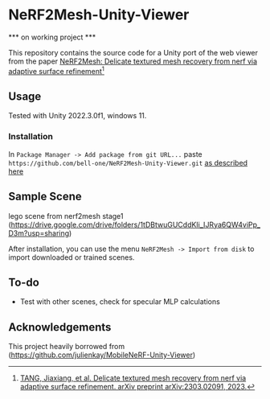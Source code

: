 # NeRF2Mesh-Unity-Viewer

*** on working project ***

This repository contains the source code for a Unity port of the web viewer from the paper [NeRF2Mesh: Delicate textured mesh recovery from nerf via adaptive surface refinement](https://github.com/ashawkey/nerf2mesh/)[^1]

## Usage
Tested with Unity 2022.3.0f1, windows 11.

### Installation

In `Package Manager -> Add package from git URL...` paste `https://github.com/bell-one/NeRF2Mesh-Unity-Viewer.git` [as described here](https://docs.unity3d.com/Manual/upm-ui-giturl)


## Sample Scene
lego scene from nerf2mesh stage1 (https://drive.google.com/drive/folders/1tDBtwuGUCddKIi_IJRya6QW4viPp_D3m?usp=sharing)

After installation, you can use the menu `NeRF2Mesh -> Import from disk` to import downloaded or trained scenes.

## To-do

- Test with other scenes, check for specular MLP calculations


## Acknowledgements

This project heavily borrowed from (https://github.com/julienkay/MobileNeRF-Unity-Viewer)

[^1]: [TANG, Jiaxiang, et al. Delicate textured mesh recovery from nerf via adaptive surface refinement. arXiv preprint arXiv:2303.02091, 2023.](https://https://github.com/ashawkey/nerf2mesh/)
